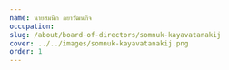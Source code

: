 ```yaml
---
name: นายสมนึก กยาวัฒนกิจ
occupation: 
slug: /about/board-of-directors/somnuk-kayavatanakij
cover: ../../images/somnuk-kayavatanakij.png
order: 1
---
```

